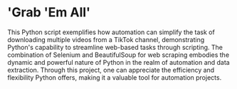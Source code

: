 # 'Grab 'Em All'
This Python script exemplifies how automation can simplify the task of downloading multiple videos from a TikTok channel, demonstrating Python's capability to streamline web-based tasks through scripting. The combination of Selenium and BeautifulSoup for web scraping embodies the dynamic and powerful nature of Python in the realm of automation and data extraction. Through this project, one can appreciate the efficiency and flexibility Python offers, making it a valuable tool for automation projects.




